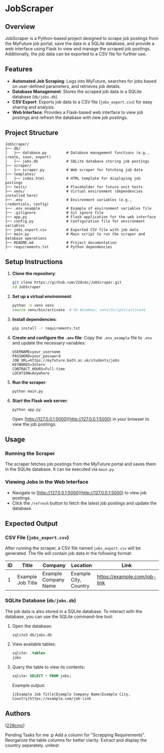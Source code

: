 # JobScraper

## Overview

JobScraper is a Python-based project designed to scrape job postings from the MyFuture job portal, save the data in a SQLite database, and provide a web interface using Flask to view and manage the scraped job postings. Additionally, the job data can be exported to a CSV file for further use.



## Features

- **Automated Job Scraping**: Logs into MyFuture, searches for jobs based on user-defined parameters, and retrieves job details.
- **Database Management**: Stores the scraped job data in a SQLite database (`db/jobs.db`).
- **CSV Export**: Exports job data to a CSV file (`jobs_export.csv`) for easy sharing and analysis.
- **Web Interface**: Provides a Flask-based web interface to view job postings and refresh the database with new job postings.



## Project Structure

```
JobScraper/
├── db/
│   ├── database.py         # Database management functions (e.g., create, save, export)
│   ├── jobs.db             # SQLite database storing job postings
├── scraper/
│   ├── scraper.py          # Web scraper for fetching job data
├── templates/
│   ├── index.html          # HTML template for displaying job postings
├── tests/                  # Placeholder for future unit tests
├── venv/                   # Virtual environment (dependencies installed here)
├── .env                    # Environment variables (e.g., credentials, config)
├── .env_example            # Example of environment variables file
├── .gitignore              # Git ignore file
├── app.py                  # Flask application for the web interface
├── config.py               # Configuration file for environment variables
├── jobs_export.csv         # Exported CSV file with job data
├── main.py                 # Main script to run the scraper and database operations
├── README.md               # Project documentation
├── requirements.txt        # Python dependencies
```



## Setup Instructions

1. **Clone the repository**:
   ```bash
   git clone https://github.com/228cmc/JobScraper.git
   cd JobScraper
   ```

2. **Set up a virtual environment**:
   ```bash
   python -m venv venv
   source venv/bin/activate  # On Windows: venv\Scripts\activate
   ```

3. **Install dependencies**:
   ```bash
   pip install -r requirements.txt
   ```

4. **Create and configure the `.env` file**:
   Copy the `.env_example` file to `.env` and update the necessary variables:
   ```env
   USERNAME=your_username
   PASSWORD=your_password
   JOB_URL=https://myfuture.bath.ac.uk/students/jobs
   KEYWORDS=Intern
   CONTRACT_HOURS=Full-time
   LOCATION=Anywhere
   ```

5. **Run the scraper**:
   ```bash
   python main.py
   ```

6. **Start the Flask web server**:
   ```bash
   python app.py
   ```

   Open [http://127.0.0.1:5000](http://127.0.0.1:5000) in your browser to view the job postings.



## Usage

### Running the Scraper

The scraper fetches job postings from the MyFuture portal and saves them in the SQLite database. It can be executed via `main.py`.

### Viewing Jobs in the Web Interface

- Navigate to [http://127.0.0.1:5000](http://127.0.0.1:5000) to view job postings.
- Click the `/refresh` button to fetch the latest job postings and update the database.



## Expected Output

### CSV File (`jobs_export.csv`)

After running the scraper, a CSV file named `jobs_export.csv` will be generated. The file will contain job data in the following format:

| ID  | Title                           | Company               | Location               | Link                                      |
|-----|---------------------------------|-----------------------|------------------------|-------------------------------------------|
| 1   | Example Job Title               | Example Company Name  | Example City, Country  | https://example.com/job-link              |



### SQLite Database (`db/jobs.db`)

The job data is also stored in a SQLite database. To interact with the database, you can use the SQLite command-line tool:

1. Open the database:
   ```bash
   sqlite3 db/jobs.db
   ```
2. View available tables:
   ```sql
   sqlite> .tables
   jobs
   ```
3. Query the table to view its contents:
   ```sql
   sqlite> SELECT * FROM jobs;
   ```
   Example output:
   ```
   1|Example Job Title|Example Company Name|Example City, Country|https://example.com/job-link
   ```



## Authors

 ([228cmc](https://github.com/228cmc))  


 Pending Tasks for me :p
Add a column for "Scrapping Requirements".
Reorganize the table columns for better clarity.
Extract and display the country separately.
unitest

